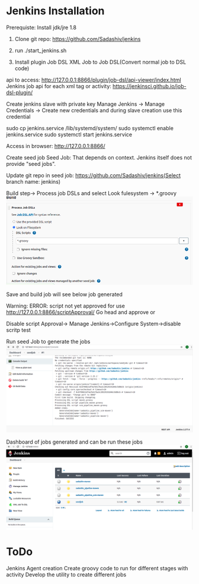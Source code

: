 Jenkins Installation
====================

Prerequiste: Install jdk/jre 1.8

1. Clone git repo: https://github.com/Sadashiv/jenkins

2. run ./start_jenkins.sh

2. Install plugin
   Job DSL
   XML Job to Job DSL(Convert normal job to DSL code)

api to access: http://127.0.0.1:8866/plugin/job-dsl/api-viewer/index.html
Jenkins job api for each xml tag or activity: https://jenkinsci.github.io/job-dsl-plugin/


Create jenkins slave with private key
Manage Jenkins -> Manage Credentials -> Create new credentials and during slave creation use this credential

sudo cp jenkins.service /lib/systemd/system/
sudo systemctl enable jenkins.service
sudo systemctl start jenkins.service

Access in browser: http://127.0.0.1:8866/

Create seed job
Seed Job: That depends on context. Jenkins itself does not provide "seed jobs".

Update git repo in seed job: https://github.com/Sadashiv/jenkins(Select branch name: jenkins)

Build step-> Process job DSLs and select Look fulesystem -> *.groovy 
![Centralized Version Control Systems](images/dsl_job_config.png)

Save and build job will see below job generated

Warning: ERROR: script not yet approved for use
http://127.0.0.1:8866/scriptApproval/
Go head and approve
or

Disable script Approval-> Manage Jenkins->Configure System->disable scritp test

Run seed Job to generate the jobs
![Centralized Version Control Systems](images/job_generated.png)

Dashboard of jobs generated and can be run these jobs
![Centralized Version Control Systems](images/jobs_dashboard.png)


ToDo
====
Jenkins Agent creation
Create groovy code to run for different stages with activity
Develop the utility to create different jobs
